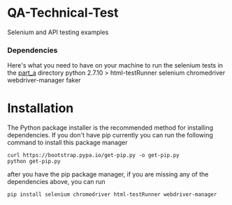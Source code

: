 # QA-Technical-Test
Selenium and API testing examples

### Dependencies
Here's what you need to have on your machine to run the selenium tests in the [part_a](part_a) directory
python 2.7.10 >
html-testRunner
selenium
chromedriver
webdriver-manager
faker
# Installation
The Python package installer is the recommended method for installing dependencies. If you don't have pip currently you can run the following command to install this package manager

```
curl https://bootstrap.pypa.io/get-pip.py -o get-pip.py
python get-pip.py
```

after you have the pip package manager, if you are missing any of the dependencies above, you can run
```
pip install selenium chromedriver html-testRunner webdriver-manager
```
